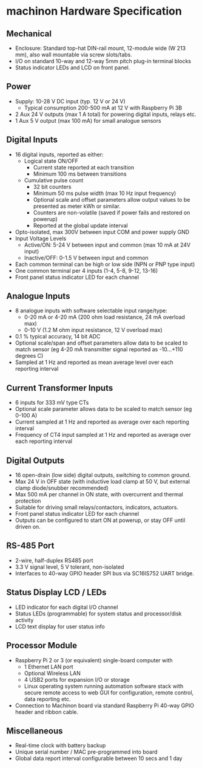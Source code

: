# machinon Hardware Specification
## Mechanical
* Enclosure: Standard top-hat DIN-rail mount, 12-module wide (W 213 mm), also wall mountable via screw slots/tabs.
* I/O on standard 10-way and 12-way 5mm pitch plug-in terminal blocks
* Status indicator LEDs and LCD on front panel.
## Power
* Supply: 10-28 V DC input (typ. 12 V or 24 V)
  * Typical consumption 200-500 mA at 12 V with Raspberry Pi 3B
* 2 Aux 24 V outputs (max 1 A total) for powering digital inputs, relays etc.
* 1 Aux 5 V output (max 100 mA) for small analogue sensors
## Digital Inputs
* 16 digital inputs, reported as either:
  * Logical state ON/OFF
    * Current state reported at each transition
    * Minimum 100 ms between transitions
  * Cumulative pulse count
    * 32 bit counters
    * Minimum 50 ms pulse width (max 10 Hz input frequency)
    * Optional scale and offset parameters allow output values to be presented as meter kWh or similar.
    * Counters are non-volatile (saved if power fails and restored on powerup)
    * Reported at the global update interval
* Opto-isolated, max 300V between input COM and power supply GND
* Input Voltage Levels
  * Active/ON: 5-24 V between input and common (max 10 mA at 24V input)
  * Inactive/OFF: 0-1.5 V between input and common
* Each common terminal can be high or low side (NPN or PNP type input)
* One common terminal per 4 inputs (1-4, 5-8, 9-12, 13-16)
* Front panel status indicator LED for each channel
## Analogue Inputs
* 8 analogue inputs with software selectable input range/type:
  * 0-20 mA or 4-20 mA (200 ohm load resistance, 24 mA overload max)
  * 0-10 V (1.2 M ohm input resistance, 12 V overload max)
* 0.1 % typical accuracy, 14 bit ADC
* Optional scale/span and offset parameters allow data to be scaled to match sensor (eg 4-20 mA transmitter signal reported as -10…+110 degrees C)
* Sampled at 1 Hz and reported as mean average level over each reporting interval
## Current Transformer Inputs
* 6 inputs for 333 mV type CTs
* Optional scale parameter allows data to be scaled to match sensor (eg 0-100 A)
* Current sampled at 1 Hz and reported as average over each reporting interval
* Frequency of CT4 input sampled at 1 Hz and reported as average over each reporting interval
## Digital Outputs
* 16 open-drain (low side) digital outputs, switching to common ground.
* Max 24 V in OFF state (with inductive load clamp at 50 V, but external clamp diode/snubber recommended)
* Max 500 mA per channel in ON state, with overcurrent and thermal protection
* Suitable for driving small relays/contactors, indicators, actuators.
* Front panel status indicator LED for each channel
* Outputs can be configured to start ON at powerup, or stay OFF until driven on.
## RS-485 Port
* 2-wire, half-duplex RS485 port
* 3.3 V signal level, 5 V tolerant, non-isolated
* Interfaces to 40-way GPIO header SPI bus via SC16IS752 UART bridge.
## Status Display LCD / LEDs
* LED indicator for each digital I/O channel
* Status LEDs (programmable) for system status and processor/disk activity
* LCD text display for user status info
## Processor Module
* Raspberry Pi 2 or 3 (or equivalent) single-board computer with
  * 1 Ethernet LAN port
  * Optional Wireless LAN
  * 4 USB2 ports for expansion I/O or storage
  * Linux operating system running automation software stack with secure remote access to web GUI for configuration, remote control, data reporting etc.
* Connection to Machinon board via standard Raspberry Pi 40-way GPIO header and ribbon cable.
## Miscellaneous
* Real-time clock with battery backup
* Unique serial number / MAC pre-programmed into board
* Global data report interval configurable between 10 secs and 1 day
